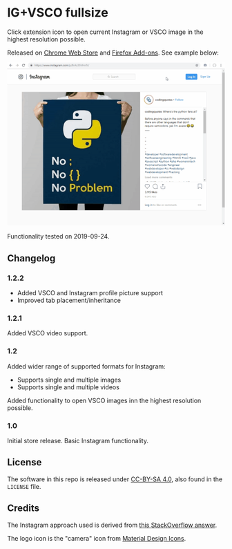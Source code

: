 # IG+VSCO fullsize

Click extension icon to open current Instagram or VSCO image in the highest resolution possible.

Released on [Chrome Web Store](https://chrome.google.com/webstore/detail/ig+vsco-fullsize/ngdfnokoifnihnknoibnbhfhnkmlfocb) and [Firefox Add-ons](https://addons.mozilla.org/en-US/firefox/addon/ig-vsco-fullsize/). See example below:

![Example usage](example.gif)

Functionality tested on 2019-09-24.

## Changelog

### 1.2.2

- Added VSCO and Instagram profile picture support
- Improved tab placement/inheritance

### 1.2.1

Added VSCO video support.

### 1.2

Added wider range of supported formats for Instagram:

- Supports single and multiple images
- Supports single and multiple videos

Added functionality to open VSCO images inn the highest resolution possible.

### 1.0

Initial store release. Basic Instagram functionality.

## License

The software in this repo is released under [CC-BY-SA 4.0](https://creativecommons.org/licenses/by-sa/4.0/), also found in the `LICENSE` file.

## Credits

The Instagram approach used is derived from [this StackOverflow answer](https://stackoverflow.com/a/48296606/2732991).

The logo icon is the "camera" icon from [Material Design Icons](https://materialdesignicons.com/).
